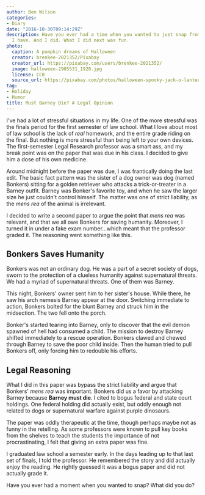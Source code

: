 ```yaml
---
author: Ben Wilson
categories:
- Diary
date: "2016-10-30T09:14:29Z"
description: Have you ever had a time when you wanted to just snap from the stress?
  I have. And I did. What I did next was fun.
photo:
  caption: A pumpkin dreams of Halloween
  creator: brenkee-2021352/Pixabay
  creator_url: https://pixabay.com/users/brenkee-2021352/
  image: halloween-2905531_1920.jpg
  license: CC0
  source_url: https://pixabay.com/photos/halloween-spooky-jack-o-lantern-2905531/
tag:
- Holiday
- Humor
title: Must Barney Die? A Legal Opinion
---
```


I've had a lot of stressful situations in my life. One of the more stressful was the finals period for the first semester of law school. What I love about most of law school is the lack of *real* homework, and the entire grade riding on the final. But nothing is more stressful than being left to your own devices. The first-semester Legal Research professor was a smart ass, and my break point was on the paper that was due in his class. I decided to give him a dose of his own medicine.

<!--more-->

Around midnight before the paper was due, I was frantically doing the last edit. The basic fact pattern was the sister of a dog owner was dog (named Bonkers) sitting for a golden retriever who attacks a trick-or-treater in a Barney outfit. Barney was Bonker's favorite toy, and when he saw the larger size he just couldn't control himself. The matter was one of strict liability, as the *mens rea* of the animal is irrelevant.

I decided to write a second paper to argue the point that *mens rea* was relevant, and that we all owe Bonkers for saving humanity. Moreover, I turned it in under a fake exam number...which meant that the professor graded it. The reasoning went something like this.

## Bonkers Saves Humanity

Bonkers was not an ordinary dog. He was a part of a secret society of dogs, sworn to the protection of a clueless humanity against supernatural threats. We had a myriad of supernatural threats. One of them was Barney.

This night, Bonkers' owner sent him to her sister's house. While there, he saw his arch nemesis Barney appear at the door. Switching immediate to action, Bonkers bolted for the blunt Barney and struck him in the midsection. The two fell onto the porch.

Bonker's started tearing into Barney, only to discover that the evil demon spawned of hell had consumed a child. The mission to destroy Barney shifted immediately to a rescue operation. Bonkers clawed and chewed through Barney to save the poor child inside. Then the human tried to pull Bonkers off, only forcing him to redouble his efforts.

## Legal Reasoning

What I did in this paper was bypass the strict liability and argue that Bonkers' *mens rea* was important. Bonkers did us a favor by attacking Barney because **Barney must die**. I cited to bogus federal and state court holdings. One federal holding did actually exist, but oddly enough not related to dogs or supernatural warfare against purple dinosaurs.

The paper was oddly therapeutic at the time, though perhaps maybe not as funny in the retelling. As some professors were known to pull key books from the shelves to teach the students the importance of not procrastinating, I felt that giving an extra paper was fine.

I graduated law school a semester early. In the days leading up to that last set of finals, I told the professor. He remembered the story and did actually enjoy the reading. He rightly guessed it was a bogus paper and did not actually grade it.

Have you ever had a moment when you wanted to snap? What did you do?
